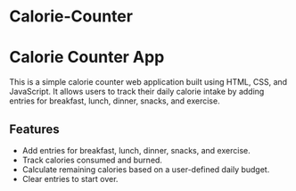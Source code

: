 # Calorie-Counter
# Calorie Counter App

This is a simple calorie counter web application built using HTML, CSS, and JavaScript. It allows users to track their daily calorie intake by adding entries for breakfast, lunch, dinner, snacks, and exercise.

## Features

- Add entries for breakfast, lunch, dinner, snacks, and exercise.
- Track calories consumed and burned.
- Calculate remaining calories based on a user-defined daily budget.
- Clear entries to start over.



